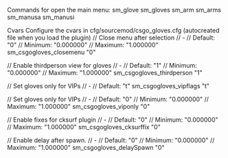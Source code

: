 Commands for open the main menu:
sm_glove
sm_gloves
sm_arm
sm_arms
sm_manusa
sm_manusi

Cvars
Configure the cvars in cfg/sourcemod/csgo_gloves.cfg (autocreated file when you load the plugin)
// Close menu after selection
// -
// Default: "0"
// Minimum: "0.000000"
// Maximum: "1.000000"
sm_csgogloves_closemenu "0"

// Enable thirdperson view for gloves
// -
// Default: "1"
// Minimum: "0.000000"
// Maximum: "1.000000"
sm_csgogloves_thirdperson "1"

// Set gloves only for VIPs
// -
// Default: "t"
sm_csgogloves_vipflags "t"

// Set gloves only for VIPs
// -
// Default: "0"
// Minimum: "0.000000"
// Maximum: "1.000000"
sm_csgogloves_viponly "0"

// Enable fixes for cksurf plugin
// -
// Default: "0"
// Minimum: "0.000000"
// Maximum: "1.000000"
sm_csgogloves_cksurffix "0"

// Enable delay after spawn.
// -
// Default: "0"
// Minimum: "0.000000"
// Maximum: "1.000000"
sm_csgogloves_delaySpawn "0"

